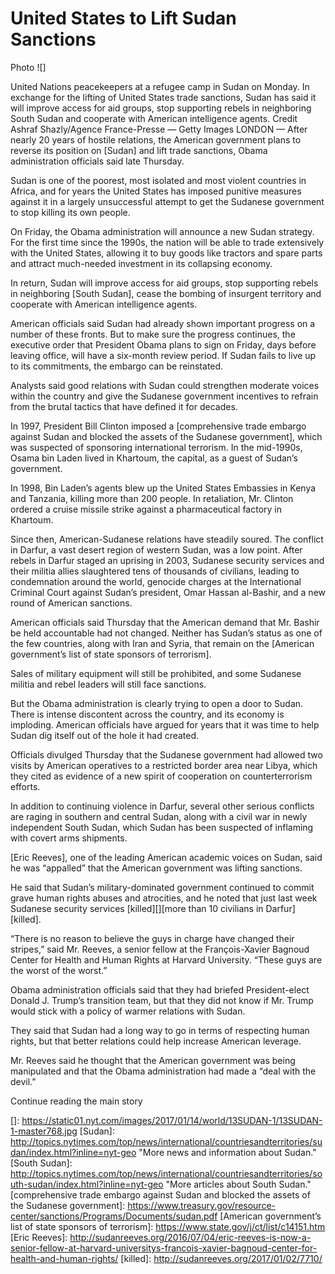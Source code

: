 # United States to Lift Sudan Sanctions

Photo
![]

United Nations peacekeepers at a refugee camp in Sudan on Monday. In exchange for the lifting of United States trade sanctions, Sudan has said it will improve access for aid groups, stop supporting rebels in neighboring South Sudan and cooperate with American intelligence agents. Credit Ashraf Shazly/Agence France-Presse — Getty Images
LONDON — After nearly 20 years of hostile relations, the American government plans to reverse its position on [Sudan] and lift trade sanctions, Obama administration officials said late Thursday.

Sudan is one of the poorest, most isolated and most violent countries in Africa, and for years the United States has imposed punitive measures against it in a largely unsuccessful attempt to get the Sudanese government to stop killing its own people.

On Friday, the Obama administration will announce a new Sudan strategy. For the first time since the 1990s, the nation will be able to trade extensively with the United States, allowing it to buy goods like tractors and spare parts and attract much-needed investment in its collapsing economy.

In return, Sudan will improve access for aid groups, stop supporting rebels in neighboring [South Sudan], cease the bombing of insurgent territory and cooperate with American intelligence agents.

American officials said Sudan had already shown important progress on a number of these fronts. But to make sure the progress continues, the executive order that President Obama plans to sign on Friday, days before leaving office, will have a six-month review period. If Sudan fails to live up to its commitments, the embargo can be reinstated.

Analysts said good relations with Sudan could strengthen moderate voices within the country and give the Sudanese government incentives to refrain from the brutal tactics that have defined it for decades.

In 1997, President Bill Clinton imposed a [comprehensive trade embargo against Sudan and blocked the assets of the Sudanese government], which was suspected of sponsoring international terrorism. In the mid-1990s, Osama bin Laden lived in Khartoum, the capital, as a guest of Sudan’s government.

In 1998, Bin Laden’s agents blew up the United States Embassies in Kenya and Tanzania, killing more than 200 people. In retaliation, Mr. Clinton ordered a cruise missile strike against a pharmaceutical factory in Khartoum.

Since then, American-Sudanese relations have steadily soured. The conflict in Darfur, a vast desert region of western Sudan, was a low point. After rebels in Darfur staged an uprising in 2003, Sudanese security services and their militia allies slaughtered tens of thousands of civilians, leading to condemnation around the world, genocide charges at the International Criminal Court against Sudan’s president, Omar Hassan al-Bashir, and a new round of American sanctions.

American officials said Thursday that the American demand that Mr. Bashir be held accountable had not changed. Neither has Sudan’s status as one of the few countries, along with Iran and Syria, that remain on the [American government’s list of state sponsors of terrorism].

Sales of military equipment will still be prohibited, and some Sudanese militia and rebel leaders will still face sanctions.

But the Obama administration is clearly trying to open a door to Sudan. There is intense discontent across the country, and its economy is imploding. American officials have argued for years that it was time to help Sudan dig itself out of the hole it had created.

Officials divulged Thursday that the Sudanese government had allowed two visits by American operatives to a restricted border area near Libya, which they cited as evidence of a new spirit of cooperation on counterterrorism efforts.

In addition to continuing violence in Darfur, several other serious conflicts are raging in southern and central Sudan, along with a civil war in newly independent South Sudan, which Sudan has been suspected of inflaming with covert arms shipments.

[Eric Reeves], one of the leading American academic voices on Sudan, said he was “appalled” that the American government was lifting sanctions.

He said that Sudan’s military-dominated government continued to commit grave human rights abuses and atrocities, and he noted that just last week Sudanese security services [killed][][more than 10 civilians in Darfur][killed].

“There is no reason to believe the guys in charge have changed their stripes,” said Mr. Reeves, a senior fellow at the François-Xavier Bagnoud Center for Health and Human Rights at Harvard University. “These guys are the worst of the worst.”

Obama administration officials said that they had briefed President-elect Donald J. Trump’s transition team, but that they did not know if Mr. Trump would stick with a policy of warmer relations with Sudan.

They said that Sudan had a long way to go in terms of respecting human rights, but that better relations could help increase American leverage.

Mr. Reeves said he thought that the American government was being manipulated and that the Obama administration had made a “deal with the devil.”

Continue reading the main story

  []: https://static01.nyt.com/images/2017/01/14/world/13SUDAN-1/13SUDAN-1-master768.jpg
  [Sudan]: http://topics.nytimes.com/top/news/international/countriesandterritories/sudan/index.html?inline=nyt-geo "More news and information about Sudan."
  [South Sudan]: http://topics.nytimes.com/top/news/international/countriesandterritories/south-sudan/index.html?inline=nyt-geo "More articles about South Sudan."
  [comprehensive trade embargo against Sudan and blocked the assets of the Sudanese government]: https://www.treasury.gov/resource-center/sanctions/Programs/Documents/sudan.pdf
  [American government’s list of state sponsors of terrorism]: https://www.state.gov/j/ct/list/c14151.htm
  [Eric Reeves]: http://sudanreeves.org/2016/07/04/eric-reeves-is-now-a-senior-fellow-at-harvard-universitys-francois-xavier-bagnoud-center-for-health-and-human-rights/
  [killed]: http://sudanreeves.org/2017/01/02/7710/
